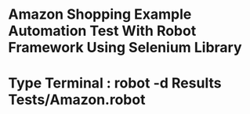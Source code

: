 # Amazon Shopping Example Automation Test With Robot Framework Using Selenium Library

# Type Terminal : robot -d Results Tests/Amazon.robot
